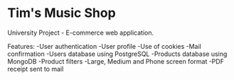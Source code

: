 # Tim's Music Shop 

University Project - E-commerce web application.

Features:
-User authentication
-User profile
-Use of cookies
-Mail confirmation
-Users database using PostgreSQL
-Products database using MongoDB
-Product filters
-Large, Medium and Phone screen format
-PDF receipt sent to mail
